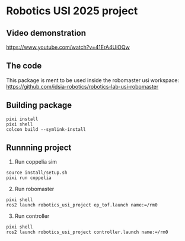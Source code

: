 # Robotics USI 2025 project

## Video demonstration

https://www.youtube.com/watch?v=41ErA4UiOQw

## The code

This package is ment to be used inside the robomaster usi workspace: https://github.com/idsia-robotics/robotics-lab-usi-robomaster

## Building package

`pixi install`\
`pixi shell`\
`colcon build --symlink-install`

## Runnning project

1) Run coppelia sim

`source install/setup.sh`\
`pixi run coppelia`

2) Run robomaster

`pixi shell`\
`ros2 launch robotics_usi_project ep_tof.launch name:=/rm0`

3) Run controller

`pixi shell`\
`ros2 launch robotics_usi_project controller.launch name:=/rm0`
